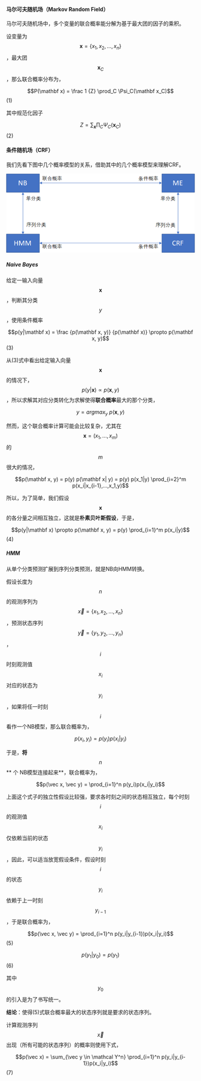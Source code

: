 #### 马尔可夫随机场（Markov Random Field）

马尔可夫随机场中，多个变量的联合概率能分解为基于最大团的因子的乘积。

设变量为$$\mathbf x = \lbrace x_1, x_2, ..., x_n \rbrace$$，最大团$$\mathbf x_C$$，那么联合概率分布为，

$$P(\mathbf x) = \frac 1 {Z} \prod_C \Psi_C(\mathbf x_C)$$                                                                                                      \(1\)

其中规范化因子

$$Z = \sum_{\mathbf x} \prod_C \Psi_C(\mathbf x_C)$$                                                                                                          \(2\)

#### 条件随机场（CRF）

我们先看下图中几个概率模型的关系，借助其中的几个概率模型来理解CRF。

![](/assets/CRF_model.png)

##### Naive Bayes

给定一输入向量$$\mathbf x$$，判断其分类$$y$$，使用条件概率

$$p(y|\mathbf x) = \frac {p(\mathbf x, y)} {p(\mathbf x)} \propto p(\mathbf x, y)$$                                                                                                                         \(3\)

从\(3\)式中看出给定输入向量$$\mathbf x$$ 的情况下，$$p(y|\mathbf x) \propto p(\mathbf x, y)$$，所以求解其对应分类转化为求解使得**联合概率**最大的那个分类，

$$y = argmax_y \ p(\mathbf x, y)$$

然而，这个联合概率计算可能会比较复杂，尤其在$$\mathbf x = (x_1,...,x_m)$$ 的$$m$$ 很大的情况，

$$p(\mathbf x, y) = p(y) p(\mathbf x| y) = p(y) p(x_1|y) \prod_{i=2}^m p(x_i|x_{i-1},...,x_1,y)$$

所以，为了简单，我们假设$$\mathbf x$$ 的各分量之间相互独立，这就是**朴素贝叶斯假设**，于是，

$$p(y|\mathbf x) \propto p(\mathbf x, y) = p(y) \prod_{i=1}^m p(x_i|y)$$                                                                                                   \(4\)

##### HMM

从单个分类预测扩展到序列分类预测，就是NB向HMM转换。

假设长度为$$n$$ 的观测序列为$$\vec x = \lbrace x_1,x_2,...,x_n \rbrace$$，预测状态序列$$\vec y = \lbrace y_1,y_2,...,y_n \rbrace$$，$$i$$ 时刻观测值$$x_i$$ 对应的状态为$$y_i$$，如果将任一时刻$$i$$ 看作一个NB模型，那么联合概率为，

$$p(x_i,y_i) = p(y_i)p(x_i|y_i)$$

于是，**将**$$n$$** 个 NB模型连接起来**，联合概率为，

$$p(\vec x, \vec y) = \prod_{i=1}^n p(y_i)p(x_i|y_i)$$

上面这个式子的独立性假设比较强，要求各时刻之间的状态相互独立，每个时刻$$i$$ 的观测值$$x_i$$ 仅依赖当前的状态$$y_i$$，因此，可以适当放宽假设条件，假设时刻$$i$$ 的状态$$y_i$$ 依赖于上一时刻$$y_{i-1}$$，于是联合概率为，

$$p(\vec x, \vec y) = \prod_{i=1}^n p(y_i|y_{i-1})p(x_i|y_i)$$                                                                                                              \(5\)

$$p(y_1|y_0) = p(y_1)$$                                                                                                                                              \(6\)

其中$$y_0$$ 的引入是为了书写统一。

**结论**：使得\(5\)式联合概率最大的状态序列就是要求的状态序列。

计算观测序列$$\vec x$$ 出现（所有可能的状态序列）的概率则使用下式，

$$p(\vec x) = \sum_{\vec y \in \mathcal Y^n} \prod_{i=1}^n p(y_i|y_{i-1})p(x_i|y_i)$$                                                                                                      \(7\)

